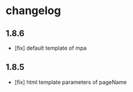 # changelog

## 1.8.6

- [fix] default template of mpa

## 1.8.5

- [fix] html template parameters of pageName